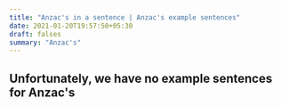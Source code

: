 ```yaml
---
title: "Anzac's in a sentence | Anzac's example sentences"
date: 2021-01-20T19:57:50+05:30
draft: falses
summary: "Anzac's"
---
```

## Unfortunately, we have no example sentences for Anzac's                 
